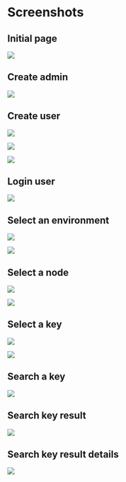 # Screenshots

## Initial page

![](screenshots/HDM-01-initial_page.png)

## Create admin

![](screenshots/HDM-02-create_admin.png)

## Create user

![](screenshots/HDM-03-create_user.png)

![](screenshots/HDM-04-create_user_2.png)

![](screenshots/HDM-05-logout_admin.png)

## Login user

![](screenshots/HDM-06-login_user.png)

## Select an environment

![](screenshots/HDM-07-select_env.png)

![](screenshots/HDM-08-select_env_2.png)

## Select a node

![](screenshots/HDM-09-select_node.png)

![](screenshots/HDM-10-node_data.png)

## Select a key

![](screenshots/HDM-11-node_data_details.png)

![](screenshots/HDM-12-node_data_details_2.png)

## Search a key

![](screenshots/HDM-13-search_key.png)

## Search key result

![](screenshots/HDM-14-search_key_result.png)

## Search key result details

![](screenshots/HDM-15-search_key_result_details.png)
